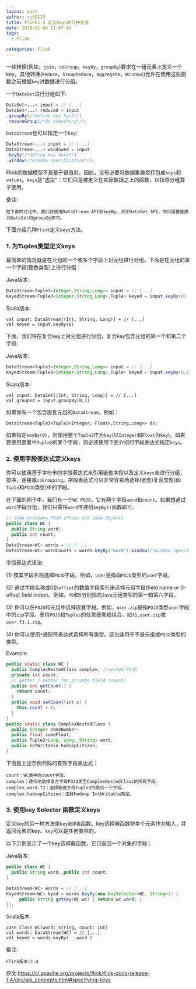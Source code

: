 ```yaml
---
layout: post
author: sjf0115
title: Flink1.4 定义keys的几种方法
date: 2018-01-04 11:07:01
tags:
  - Flink

categories: Flink
---
```


一些转换(例如，`join`，`coGroup`，`keyBy`，`groupBy`)要求在一组元素上定义一个key。其他转换(`Reduce`，`GroupReduce`，`Aggregate`，`Windows`)允许在使用这些函数之前根据`key`对数据进行分组。

一个`DataSet`进行分组如下:
```java
DataSet<...> input = // [...]
DataSet<...> reduced = input
.groupBy(/*define key here*/)
.reduceGroup(/*do something*/);
```
`DataStream`也可以指定一个`key`:
```java
DataStream<...> input = // [...]
DataStream<...> windowed = input
.keyBy(/*define key here*/)
.window(/*window specification*/);
```
Flink的数据模型不是基于键值对。因此，没有必要将数据集类型打包成`keys`和`values`。`keys`是"虚拟"：它们只是被定义在实际数据之上的函数，以指导分组算子使用。

备注:
```
在下面的讨论中，我们将使用DataStream API和keyBy。对于DataSet API，你只需要替换为DataSet和groupBy即可。
```

下面介绍几种`Flink`定义`keys`方法。

### 1. 为Tuples类型定义keys

最简单的情况就是在元组的一个或多个字段上对元组进行分组。下面是在元组的第一个字段(整数类型)上进行分组：

Java版本:
```java
DataStream<Tuple3<Integer,String,Long>> input = // [...]
KeyedStream<Tuple3<Integer,String,Long>,Tuple> keyed = input.keyBy(0)
```
Scala版本:
```
val input: DataStream[(Int, String, Long)] = // [...]
val keyed = input.keyBy(0)
```
下面，我们将在复合key上对元组进行分组，复合key包含元组的第一个和第二个字段:

Java版本:
```java
DataStream<Tuple3<Integer,String,Long>> input = // [...]
KeyedStream<Tuple3<Integer,String,Long>,Tuple> keyed = input.keyBy(0,1)
```
Scala版本:
```
val input: DataSet[(Int, String, Long)] = // [...]
val grouped = input.groupBy(0,1)
```

如果你有一个包含嵌套元组的`DataStream`，例如：
```
DataStream<Tuple3<Tuple2<Integer, Float>,String,Long>> ds;
```
如果指定`keyBy(0)`，则使用整个`Tuple2`作为`key`(以`Integer`和`Float`为`key`)。如果要使用嵌套中`Tuple2`的某个字段，则必须使用下面介绍的字段表达式指定`keys`。

### 2. 使用字段表达式定义keys

你可以使用基于字符串的字段表达式来引用嵌套字段以及定义`keys`来进行分组，排序，连接或`coGrouping`。字段表达式可以非常容易地选择(嵌套)复合类型(如`Tuple`和`POJO`类型)中的字段。

在下面的例子中，我们有一个`WC POJO`，它有两个字段`word`和`count`。如果想通过`word`字段分组，我们只需将`word`传递给`keyBy()`函数即可。

```Java
// some ordinary POJO (Plain old Java Object)
public class WC {
  public String word;
  public int count;
}
DataStream<WC> words = // [...]
DataStream<WC> wordCounts = words.keyBy("word").window(/*window specification*/);
```

字段表达式语法:

(1) 按其字段名称选择`POJO`字段。例如，`user`是指向`POJO`类型的`user`字段。

(2) 通过字段名称或0到`offset`的数值字段索引来选择元组字段(field name or 0-offset field index)。例如，`f0`和`5`分别指向`Java`元组类型的第一和第六字段。

(3) 你可以在`POJO`和元组中选择嵌套字段。例如，`user.zip`是指`POJO`类型`user`字段中的`zip`字段。支持`POJO`和`Tuples`的任意嵌套和组合，如`f1.user.zip`或`user.f3.1.zip`。

(4) 你可以使用`*`通配符表达式选择所有类型。这也适用于不是元组或`POJO`类型的类型。

Example:
```Java
public static class WC {
  public ComplexNestedClass complex; //nested POJO
  private int count;
  // getter / setter for private field (count)
  public int getCount() {
    return count;
  }
  public void setCount(int c) {
    this.count = c;
  }
}
public static class ComplexNestedClass {
  public Integer someNumber;
  public float someFloat;
  public Tuple3<Long, Long, String> word;
  public IntWritable hadoopCitizen;
}
```
下面是上述示例代码的有效字段表达式：
```
count：WC类中的count字段。
complex：递归地选择复合字段POJO类型ComplexNestedClass的所有字段。
complex.word.f2：选择嵌套字段Tuple3的最后一个字段。
complex.hadoopCitizen：选择Hadoop IntWritable类型。
```

### 3. 使用key Selector 函数定义keys

定义`key`的另一种方法是`key选择器`函数。key选择器函数将单个元素作为输入，并返回元素的key。`key`可以是任何类型的。

以下示例显示了一个key选择器函数，它只返回一个对象的字段：

Java版本:
```java
public class WC {
  public String word; public int count;
}

DataStream<WC> words = // [...]
KeyedStream<WC> kyed = words.keyBy(new KeySelector<WC, String>() {
     public String getKey(WC wc) { return wc.word; }
});
```

Scala版本:
```
case class WC(word: String, count: Int)
val words: DataStream[WC] = // [...]
val keyed = words.keyBy( _.word )
```

备注:
```
Flink版本:1.4
```


原文:https://ci.apache.org/projects/flink/flink-docs-release-1.4/dev/api_concepts.html#specifying-keys
